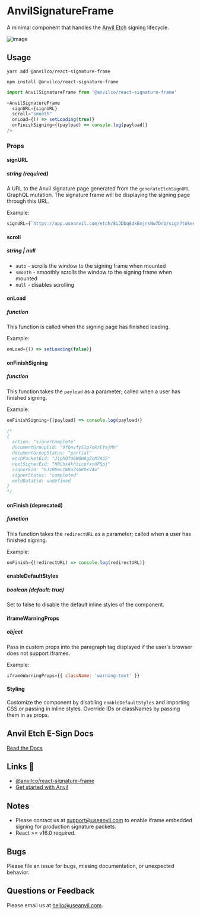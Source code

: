 # AnvilSignatureFrame
A minimal component that handles the [Anvil Etch](https://www.useanvil.com/etch-free-e-signatures) signing lifecycle.

![image](https://user-images.githubusercontent.com/26425671/101393358-d7590380-387b-11eb-827c-5041709a612a.png)

## Usage
```
yarn add @anvilco/react-signature-frame
```
```
npm install @anvilco/react-signature-frame
```

```js
import AnvilSignatureFrame from '@anvilco/react-signature-frame'

<AnvilSignatureFrame
  signURL={signURL}
  scroll="smooth"
  onLoad={() => setLoading(true)}
  onFinishSigning={(payload) => console.log(payload)}
/>
```

### Props

#### signURL
##### string (required)
A URL to the Anvil signature page generated from the `generateEtchSignURL` GraphQL mutation. The signature frame will be displaying the signing page through this URL.

Example:
```js
signURL={`https://app.useanvil.com/etch/8iJDbq8dkEmjrsNw7Dnb/sign?token=dsa...`}
```

#### scroll
##### string | null
* `auto` - scrolls the window to the signing frame when mounted
* `smooth` - smoothly scrolls the window to the signing frame when mounted
* `null` - disables scrolling

#### onLoad
##### function
This function is called when the signing page has finished loading.

Example:
```js
onLoad={() => setLoading(false)}
```

#### onFinishSigning
##### function
This function takes the `payload` as a parameter; called when a user has finished signing.

Example:
```js
onFinishSigning={(payload) => console.log(payload)}

/*
{
  action: "signerComplete"
  documentGroupEid: "9fQnvfy51p7oKrEYajMh"
  documentGroupStatus: "partial"
  etchPacketEid: "J1phQTO6WQH6gZcMJAG5"
  nextSignerEid: "HRLhx4khticpfxsUFSpj"
  signerEid: "kJzR6mcIWKoZs6KOxV4w"
  signerStatus: "completed"
  weldDataEid: undefined
}
*/
```


#### onFinish (deprecated)

##### function
This function takes the `redirectURL` as a parameter; called when a user has finished signing.

Example:
```js
onFinish={(redirectURL) => console.log(redirectURL)}
```


#### enableDefaultStyles
##### boolean (default: true)
Set to false to disable the default inline styles of the component.


#### iframeWarningProps
##### object
Pass in custom props into the paragraph tag displayed if the user's browser does not support iframes.

Example:
```js
iframeWarningProps={{ className: 'warning-text' }}
```


#### Styling

Customize the component by disabling `enableDefaultStyles` and importing CSS or passing in inline styles. Override IDs or classNames by passing them in as props.


## Anvil Etch E-Sign Docs

[Read the Docs](https://www.useanvil.com/docs/api/e-signatures)


## Links 🔗
* [@anvilco/react-signature-frame](https://www.npmjs.com/package/@anvilco/react-signature-frame)
* [Get started with Anvil](https://www.useanvil.com/)


## Notes

* Please contact us at [support@useanvil.com](mailto:support@useanvil.com) to enable iframe embedded signing for production signature packets.
* React >= v16.0 required.


## Bugs

Please file an issue for bugs, missing documentation, or unexpected behavior.


## Questions or Feedback

Please email us at [hello@useanvil.com](mailto:hello@useanvil.com).
